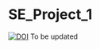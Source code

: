 # SE_Project_1
[![DOI](https://zenodo.org/badge/537628861.svg)](https://zenodo.org/badge/latestdoi/537628861)
To be updated
